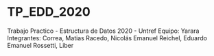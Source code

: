 # TP_EDD_2020
Trabajo Practico - Estructura de Datos 2020 - Untref
Equipo: Yarara
Integrantes:
Correa, Matias
Racedo, Nicolás Emanuel
Reichel, Eduardo Emanuel
Rossetti, Liber
